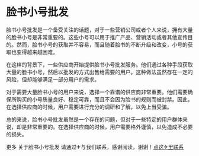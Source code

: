 # 脸书小号批发

脸书小号批发是一个备受关注的话题，对于一些营销公司或者个人来说，拥有大量的脸书小号是非常重要的。这些小号可以用于推广产品、营销活动或者其他宣传目的。然而，脸书小号的获取并不容易，而且随着脸书的不断升级和改变，小号的获取也变得越来越困难。

在这样的背景下，一些供应商开始提供脸书小号批发服务。他们通过各种手段获取大量的脸书小号，然后以批发的方式出售给需要的用户。这种做法虽然存在一定的风险，但却能够满足一部分用户的需求。

对于需要大量脸书小号的用户来说，选择一个靠谱的供应商非常重要。他们需要确保所购买的小号质量良好、稳定可靠，而且不会因为脸书的规则而被封禁。因此，在选择供应商的时候，用户需要进行充分的调研和了解，以免上当受骗。

总的来说，脸书小号批发虽然是一个存在的问题，但对于一些特定的用户群体来说，却是非常重要的。在选择供应商的时候，用户需要格外谨慎，以免造成不必要的损失。

更多 关于脸书小号批发 请通过✈与我们联系，感谢阅读，谢谢！[点这✈里联系](https://gg.k02.cc)
